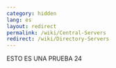 ```yaml
---
category: hidden
lang: es
layout: redirect
permalink: /wiki/Central-Servers
redirect: /wiki/Directory-Servers
---
```

ESTO ES UNA PRUEBA 24
